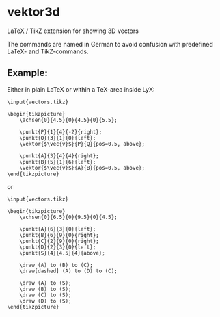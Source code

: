 # vektor3d
LaTeX / TikZ extension for showing 3D vectors

The commands are named in German to avoid confusion with predefined LaTeX- and TikZ-commands.

## Example:

Either in plain LaTeX or within a TeX-area inside LyX:

```
\input{vectors.tikz}

\begin{tikzpicture}
	\achsen{0}{4.5}{0}{4.5}{0}{5.5};

	\punkt{P}{1}{4}{-2}{right};
	\punkt{Q}{3}{1}{0}{left};
	\vektor{$\vec{v}$}{P}{Q}{pos=0.5, above};

	\punkt{A}{3}{4}{4}{right};
	\punkt{B}{5}{1}{6}{left};
	\vektor{$\vec{v}$}{A}{B}{pos=0.5, above};
\end{tikzpicture}
```
or
```
\input{vectors.tikz}

\begin{tikzpicture}
	\achsen{0}{6.5}{0}{9.5}{0}{4.5};

	\punkt{A}{6}{3}{0}{left};
	\punkt{B}{6}{9}{0}{right};
	\punkt{C}{2}{9}{0}{right};
	\punkt{D}{2}{3}{0}{left};
	\punkt{S}{4}{4.5}{4}{above};

	\draw (A) to (B) to (C);
	\draw[dashed] (A) to (D) to (C);

	\draw (A) to (S);
	\draw (B) to (S);
	\draw (C) to (S);
	\draw (D) to (S);
\end{tikzpicture}
```
